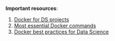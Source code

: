 **Important resources**:

1. [Docker for DS projects](https://levelup.gitconnected.com/docker-for-data-science-projects-a-beginner-friendly-introduction-58e523ebbacb)
2. [Most essential Docker commands](https://levelup.gitconnected.com/mastering-docker-10-essential-commands-for-effective-container-management-65442ef64ad3)
3. [Docker best practices for Data Science](https://levelup.gitconnected.com/industry-wide-best-practices-for-using-docker-for-data-science-beec81137b00)
